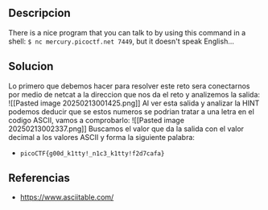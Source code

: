 ## Descripcion
There is a nice program that you can talk to by using this command in a shell: `$ nc mercury.picoctf.net 7449`, but it doesn't speak English...

## Solucion
Lo primero que debemos hacer para resolver este reto sera conectarnos por medio de netcat a la direccion que nos da el reto y analizemos la salida:
![[Pasted image 20250213001425.png]]
Al ver esta salida y analizar la HINT podemos deducir que se estos numeros se podrian tratar a una letra en el codigo ASCII, vamos a comprobarlo:
![[Pasted image 20250213002337.png]]
Buscamos el valor que da la salida con el valor decimal a los valores ASCII y forma la siguiente palabra:
- `picoCTF{g00d_k1tty!_n1c3_k1tty!f2d7cafa}`
## Referencias

- https://www.asciitable.com/
